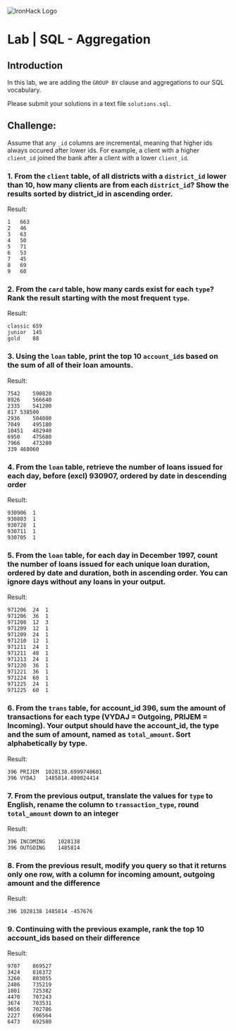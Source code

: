 ![IronHack Logo](https://s3-eu-west-1.amazonaws.com/ih-materials/uploads/upload_d5c5793015fec3be28a63c4fa3dd4d55.png)

# Lab | SQL - Aggregation

## Introduction

In this lab, we are adding the `GROUP BY` clause and aggregations to our SQL vocabulary.

Please submit your solutions in a text file `solutions.sql`.

## Challenge:

Assume that any `_id` columns are incremental, meaning that higher ids always occured after lower ids. For example, a client with a higher `client_id` joined the bank after a client with a lower `client_id`.

### 1. From the `client` table, of all districts with a `district_id` lower than 10, how many clients are from each `district_id`? Show the results sorted by district_id in ascending order.
Result:
```
1	663	
2	46	
3	63	
4	50	
5	71	
6	53	
7	45	
8	69	
9	60
```


### 2. From the `card` table, how many cards exist for each `type`? Rank the result starting with the most frequent `type`.
Result:
```
classic	659	
junior	145	
gold	88
```


### 3. Using the `loan` table, print the top 10 `account_id`s based on the sum of all of their loan amounts.
Result:
```
7542	590820	
8926	566640	
2335	541200	
817	538500	
2936	504000	
7049	495180	
10451	482940	
6950	475680	
7966	473280	
339	468060
```


### 4. From the `loan` table, retrieve the number of loans issued for each day, before (excl) 930907, ordered by date in descending order
Result:
```
930906	1	
930803	1	
930728	1	
930711	1	
930705	1
```


### 5. From the `loan` table, for each day in December 1997, count the number of loans issued for each unique loan duration, ordered by date and duration, both in ascending order. You can ignore days without any loans in your output.
Result:
```
971206	24	1	
971206	36	1	
971208	12	3	
971209	12	1	
971209	24	1	
971210	12	1	
971211	24	1	
971211	48	1	
971213	24	1	
971220	36	1	
971221	36	1	
971224	60	1	
971225	24	1	
971225	60	1	
```


### 6. From the `trans` table, for account_id 396, sum the amount of transactions for each type (VYDAJ = Outgoing, PRIJEM = Incoming). Your output should have the account_id, the type and the sum of amount, named as `total_amount`. Sort alphabetically by type.
Result:
```
396	PRIJEM	1028138.6999740601	
396	VYDAJ	1485814.400024414
```


### 7. From the previous output, translate the values for `type` to English, rename the column to `transaction_type`, round `total_amount` down to an integer
Result:
```
396	INCOMING	1028138	
396	OUTGOING	1485814
```


### 8. From the previous result, modify you query so that it returns only one row, with a column for incoming amount, outgoing amount and the difference
Result:
```
396	1028138	1485814	-457676
```


### 9. Continuing with the previous example, rank the top 10 account_ids based on their difference
Result:
```
9707	869527	
3424	816372	
3260	803055	
2486	735219	
1801	725382	
4470	707243	
3674	703531	
9656	702786	
2227	696564	
6473	692580
```
